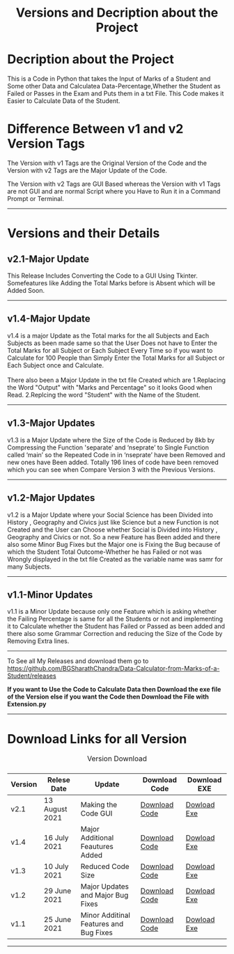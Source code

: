<h1 align="center">Versions and Decription about the Project</h1>

<h1>Decription about the Project</h1>

This is a Code in Python that takes the Input of Marks of a Student and Some other Data and Calculatea Data-Percentage,Whether the Student as Failed or Passes in the Exam and Puts them in a txt File.
This Code makes it Easier to Calculate Data of the Student.

<h1>Difference Between v1 and v2 Version Tags </h1>
<p> The Version with v1 Tags are the Original Version of the Code and the Version with v2 Tags are the Major Update of the Code. </p>
<p> The Version with v2 Tags are GUI Based whereas the Version with v1 Tags are not GUI and are normal Script where you Have to Run it in a Command Prompt or Terminal.</p>
<hr>

<h1>Versions and their Details</h1>	

<h2>v2.1-Major Update</h2>
This Release Includes Converting the Code to a GUI Using Tkinter. Somefeatures like Adding the Total Marks before is Absent which will be Added Soon.

<hr>
<h2>v1.4-Major Update</h2>

v1.4 is a major Update as the Total marks for the all Subjects and Each Subjects as been made same so that the User Does not have to Enter the Total Marks for all Subject or Each Subject Every Time so if you want to Calculate for 100 People than Simply Enter the Total Marks for all Subject or Each Subject once and Calculate.<br><br>
There also been a Major Update in the txt file Created which are
1.Replacing the Word "Output" with "Marks and Percentage" so it looks Good when Read.
2.Replcing the word "Student" with the Name of the Student.


<hr>

<h2>v1.3-Major Updates</h2>

v1.3 is a Major Update where the Size of the Code is Reduced by 8kb by Compressing the Function 'separate’ and ‘nseprate’ to Single Function called ‘main’ so the Repeated Code in in ‘nseprate’ have been Removed and new ones have Been added. Totally 196 lines of code have been removed which you can see when Compare Version 3 with the Previous Versions.

<hr>

<h2>v1.2-Major Updates</h2>

v1.2 is a Major Update where your Social Science has been Divided into History , Geography and Civics just like Science but a new Function is not Created and the User can Choose whether Social is Divided into History , Geography and Civics or not. So a new Feature has Been added and there also some Minor Bug Fixes but the Major one is Fixing the Bug because of  which the Student Total Outcome-Whether he has Failed or not was Wrongly displayed in the txt file Created as the variable name was samr for many Subjects.

<hr>


<h2>v1.1-Minor Updates</h2>

v1.1 is a Minor Update because only one Feature which is asking whether the Failing Percentage is same for all the Students or not and implementing it to Calculate whether the Student has Failed or Passed as been added and there also some Grammar Correction and reducing the Size of the Code by Removing Extra lines.

<hr>

To See all My Releases and download them go to https://github.com/BGSharathChandra/Data-Calculator-from-Marks-of-a-Student/releases


<b>If you want to Use the Code to Calculate Data then Download the exe file of the Version else if you want the Code then Download the File with Extension.py</b>
<hr>



<h1> Download Links for all Version</h1>

<table>
<caption>Version Download <caption>
<thead>
<tr>
<th>Version</th>
<th>Relese Date</th>
<th>Update</th>
<th>Download Code</th>
<th>Download EXE</th>
</tr>
</thead>

<tbody>
<tr>
 <tr>
<td>v2.1</td>
<td>13 August 2021</td>
<td>Making the Code GUI</td>
<td><a href="https://github.com/BGSharathChandra/Data-Calculator-from-Marks-of-a-Student/releases/download/v2.1/v2.1.py">Download Code </a></td>
<td><a href ="https://github.com/BGSharathChandra/Data-Calculator-from-Marks-of-a-Student/releases/download/v2.1/v2.1.exe">Dowload Exe</a></td>

</tr>
<tr>
<td>v1.4</td>
<td>16 July 2021</td>
<td>Major Additional Feautures Added</td>
<td><a href="https://github.com/BGSharathChandra/Data-Calculator-from-Marks-of-a-Student/releases/download/v1.4/v1.4.py">Download Code </a></td>
<td><a href ="https://github.com/BGSharathChandra/Data-Calculator-from-Marks-of-a-Student/releases/download/v1.4/v1.4.exe">Dowload Exe</a></td>
</tr>
<tr>
<td>v1.3</td>
<td>10 July 2021</td>
<td>Reduced Code Size</td>
<td><a href="https://github.com/BGSharathChandra/Data-Calculator-from-Marks-of-a-Student/releases/download/v1.3/v1.3.py">Download Code </a></td>
<td><a href ="https://github.com/BGSharathChandra/Data-Calculator-from-Marks-of-a-Student/releases/download/v1.3/v1.3.exe">Dowload Exe</a></td>
</tr>
<tr>
<td>v1.2</td>
<td>29 June 2021</td>
<td>Major Updates and Major Bug Fixes</td>
<td><a href="https://github.com/BGSharathChandra/Data-Calculator-from-Marks-of-a-Student/releases/download/v1.2/v1.2.py">Download Code </a></td>
<td><a href ="https://github.com/BGSharathChandra/Data-Calculator-from-Marks-of-a-Student/releases/download/v1.2/v1.2.exe">Dowload Exe</a></td>
</tr>
<tr>
<td>v1.1</td>
<td>25 June 2021</td>
<td>Minor Additinal Features and Bug Fixes</td>
<td><a href="https://github.com/BGSharathChandra/Data-Calculator-from-Marks-of-a-Student/releases/download/v1.1/v1.1.py">Download Code </a></td>
<td><a href ="https://github.com/BGSharathChandra/Data-Calculator-from-Marks-of-a-Student/releases/download/v1.1/v1.1.exe">Dowload Exe</a></td>
</tr>
</tbody>
</table>

<hr>
